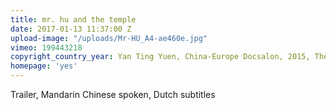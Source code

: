 ```yaml
---
title: mr. hu and the temple
date: 2017-01-13 11:37:00 Z
upload-image: "/uploads/Mr-HU_A4-ae460e.jpg"
vimeo: 199443218
copyright_country_year: Yan Ting Yuen, China-Europe Docsalon, 2015, The Netherlands
homepage: 'yes'
---
```


Trailer, Mandarin Chinese spoken, Dutch subtitles